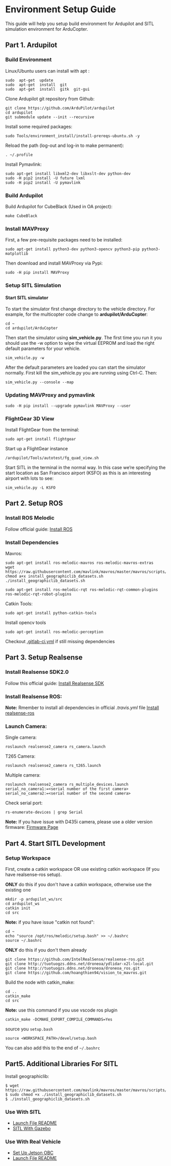 # Environment Setup Guide

This guide will help you setup build environment for Ardupilot and SITL simulation environment for ArduCopter.

## Part 1. Ardupilot
### Build Environment

Linux/Ubuntu users can install with apt :
```shell
sudo  apt-get  update
sudo  apt-get  install  git
sudo  apt-get  install  gitk  git-gui
```
Clone Ardupilot git repository from Github:
```shell
git clone https://github.com/ArduPilot/ardupilot
cd ardupilot
git submodule update --init --recursive
```
Install some required packages:
```shell
sudo Tools/environment_install/install-prereqs-ubuntu.sh -y
```
Reload the path (log-out and log-in to make permanent):
```shell
. ~/.profile
```
Install Pymavlink:
```shell
sudo apt-get install libxml2-dev libxslt-dev python-dev
sudo -H pip2 install -U future lxml
sudo -H pip2 install -U pymavlink
```

### Build Ardupilot

Build Ardupilot for CubeBlack (Used in OA project):
```shell
make CubeBlack
```

### Install MAVProxy

First, a few pre-requisite packages need to be installed:
```shell
sudo apt-get install python3-dev python3-opencv python3-pip python3-matplotlib
```
Then download and install MAVProxy via Pypi:
```shell
sudo -H pip install MAVProxy
```

### Setup SITL Simulation

#### Start SITL simulator
To start the simulator first change directory to the vehicle directory. For example, for the multicopter code change to  **ardupilot/ArduCopter**:
```shell
cd ~
cd ardupilot/ArduCopter
```
Then start the simulator using  **sim_vehicle.py**. The first time you run it you should use the -w option to wipe the virtual EEPROM and load the right default parameters for your vehicle.
```shell
sim_vehicle.py -w
```
After the default parameters are loaded you can start the simulator normally. First kill the sim_vehicle.py you are running using Ctrl-C. Then:
```shell
sim_vehicle.py --console --map
```

### Updating MAVProxy and pymavlink

```shell
sudo -H pip install --upgrade pymavlink MAVProxy --user
```

### FlightGear 3D View
Install FlightGear from the terminal:
```shell
sudo apt-get install flightgear
```
Start up a FlightGear instance
```shell
/ardupilot/Tools/autotest/fg_quad_view.sh
```
Start SITL in the terminal in the normal way. In this case we’re specifying the start location as San Francisco airport (KSFO) as this is an interesting airport with lots to see:
```shell
sim_vehicle.py -L KSFO
```

## Part 2. Setup ROS

### Install ROS Melodic
Follow official guide:
[Install ROS](http://wiki.ros.org/melodic/Installation)

### Install Dependencies
Mavros:
```shell
sudo apt-get install ros-melodic-mavros ros-melodic-mavros-extras
wget https://raw.githubusercontent.com/mavlink/mavros/master/mavros/scripts/install_geographiclib_datasets.sh
chmod a+x install_geographiclib_datasets.sh
./install_geographiclib_datasets.sh

sudo apt-get install ros-melodic-rqt ros-melodic-rqt-common-plugins ros-melodic-rqt-robot-plugins
```

Catkin Tools:
```shell
sudo apt-get install python-catkin-tools
```

Install opencv tools
```shell
sudo apt-get install ros-melodic-perception
```

Checkout [.gitlab-ci.yml](http://tuotuogzs.ddns.net/droneoa/droneoa_ros/blob/master/.gitlab-ci.yml) if still missing dependencies

## Part 3. Setup Realsense

### Install Realsense SDK2.0
Follow this official guide:
[Install Realsense SDK](https://www.intelrealsense.com/developers/)

### Install Realsense ROS:
**Note:** Rmember to install all dependencies in official *.travis.yml* file
[Install realsense-ros](https://github.com/IntelRealSense/realsense-ros/blob/development/README.md)

### Launch Camera:
Single camera:
```shell
roslaunch realsense2_camera rs_camera.launch
```
T265 Camera:
```shell
roslaunch realsense2_camera rs_t265.launch
```
Multiple camera:
```shell
roslaunch realsense2_camera rs_multiple_devices.launch serial_no_camera1:=<serial number of the first camera> serial_no_camera2:=<serial number of the second camera>
```
Check serial port:
```shell
rs-enumerate-devices | grep Serial
```
**Note:** If you have issue with D435i camera, please use a older version firmware:
[Firmware Page](https://dev.intelrealsense.com/docs/firmware-releases)

## Part 4. Start SITL Development

### Setup Workspace
First, create a catkin workspace OR use existing catkin workspace (If you have realsense-ros setup).

**ONLY** do this if you don't have a catkin workspace, otherwise use the existing one
```shell
mkdir -p ardupilot_ws/src
cd ardupilot_ws
catkin init
cd src
```
**Note:** if you have issue "catkin not found":
```shell
cd ~
echo "source /opt/ros/melodic/setup.bash" >> ~/.bashrc
source ~/.bashrc
```

**ONLY** do this if you don't them already
```shell
git clone https://github.com/IntelRealSense/realsense-ros.git
git clone http://tuotuogzs.ddns.net/droneoa/ydlidar-x2l-local.git
git clone http://tuotuogzs.ddns.net/droneoa/droneoa_ros.git
git clone https://github.com/hoangthien94/vision_to_mavros.git
```

Build the node with catkin_make:
```shell
cd ..
catkin_make
cd src
```
**Note:** use this command if you use vscode ros plugin
```shell
catkin_make -DCMAKE_EXPORT_COMPILE_COMMANDS=Yes
```
source you ``setup.bash``
```shell
source <WORKSPACE_PATH>/devel/setup.bash
```
You can also add this to the end of ``~/.bashrc``

## Part5. Additional Libraries For SITL

Install geographiclib:
```shell
$ wget https://raw.githubusercontent.com/mavlink/mavros/master/mavros/scripts/install_geographiclib_datasets.sh
$ sudo chmod +x ./install_geographiclib_datasets.sh
$ ./install_geographiclib_datasets.sh
```

### Use With SITL
- [Launch File README](launch/README.md)
- [SITL With Gazebo](http://tuotuogzs.ddns.net/droneoa/droneoa_ros/wikis/SITL%20With%20Gazebo)

### Use With Real Vehicle
- [Set Up Jetson OBC](http://tuotuogzs.ddns.net/droneoa/jetson-nano-obc-setup)
- [Launch File README](launch/README.md)

